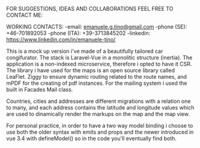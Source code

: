 FOR SUGGESTIONS, IDEAS AND COLLABORATIONS FEEL FREE TO CONTACT ME:

WORKING CONTACTS:
-email: emanuele.g.tino@gmail.com
-phone (SE): +46-701892053
-phone (ITA): +39-3713845202
-linkedin: https://www.linkedin.com/in/emanuele-tino/

This is a mock up version i've made of a beautifully tailored car congifurator.
The stack is Laravel-Vue in a monolitic structure (inertia).
The application is a non-indexed microservice, therefore i opted to have it CSR.
The library i have used for the maps is an open source library called LeaFlet. Ziggy to ensure dynamic routing related to the route names, and mPDF for the creating of pdf instances.
For the mailing system i used the built in Facades Mail class.

Countries, cities and addresses are different migrations with a relation one to many, and each address contains the latitude and longitude values which are used to dinamically render the markups on the map and the map view.

For personal practice, in order to have a two way model binding i choose to use both the older syntax with emits and props and the newer introduced in vue 3.4 with defineModel() so in the code you'll eventually find both.
